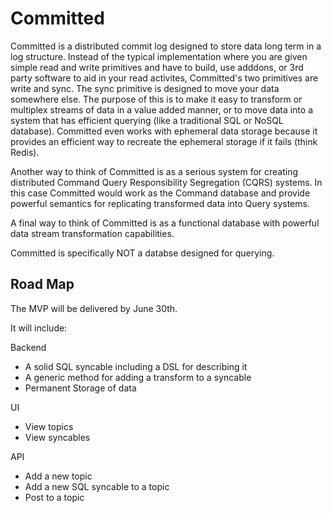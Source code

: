 # Committed

Committed is a distributed commit log designed to store data long term in a log structure. Instead of the typical implementation where you are given simple read and write primitives and have to build, use adddons, or 3rd party software to aid in your read activites, Committed's two primitives are write and sync. The sync primitive is designed to move your data somewhere else. The purpose of this is to make it easy to transform or multiplex streams of data in a value added manner, or to move data into a system that has efficient querying (like a traditional SQL or NoSQL database). Committed even works with ephemeral data storage because it provides an efficient way to recreate the ephemeral storage if it fails (think Redis).

Another way to think of Committed is as a serious system for creating distributed Command Query Responsibility Segregation (CQRS) systems. In this case Committed would work as the Command database and provide powerful semantics for replicating transformed data into Query systems.

A final way to think of Committed is as a functional database with powerful data stream transformation capabilities.

Committed is specifically NOT a databse designed for querying.

## Road Map

The MVP will be delivered by June 30th.

It will include:

Backend
* A solid SQL syncable including a DSL for describing it
* A generic method for adding a transform to a syncable
* Permanent Storage of data

UI
* View topics
* View syncables

API
* Add a new topic
* Add a new SQL syncable to a topic
* Post to a topic
